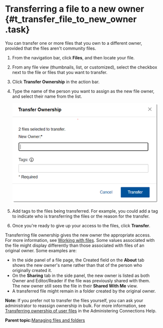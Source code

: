 # Transferring a file to a new owner {#t_transfer_file_to_new_owner .task}

You can transfer one or more files that you own to a different owner, provided that the files aren't community files.

1.  From the navigation bar, click **Files**, and then locate your file.

2.  From any file view \(thumbnails, list, or customized\), select the checkbox next to the file or files that you want to transfer.

3.  Click **Transfer Ownership** in the action bar.

4.  Type the name of the person you want to assign as the new file owner, and select their name from the list.

    ![Screenshot of dialog window to transfer file ownership](images/transfer_files.png)

5.  Add tags to the files being transferred. For example, you could add a tag to indicate who is transferring the files or the reason for the transfer.

6.  Once you're ready to give up your access to the files, click **Transfer**.


Transferring file ownership gives the new owner the appropriate access. For more information, see [Working with files](t_files_others_files_refresh.md). Some values associated with the file might display differently than those associated with files of an original owner. Some examples are:

-   In the side panel of a file page, the Created field on the **About** tab shows the new owner's name rather than that of the person who originally created it.
-   On the **Sharing** tab in the side panel, the new owner is listed as both Owner and Editor/Reader if the file was previously shared with them. The new owner still sees the file in their **Shared With Me** view.
-   A transferred file might remain in a folder created by the original owner.

**Note:** If you prefer not to transfer the files yourself, you can ask your administrator to reassign ownership in bulk. For more information, see [Transferring ownership of user files](https://help.hcltechsw.com/connections/v7/admin/admin/t_transfer_ownership_of_user_files.html) in the Administering Connections Help.

**Parent topic:**[Managing files and folders](../files/managing_files_folders.md)

